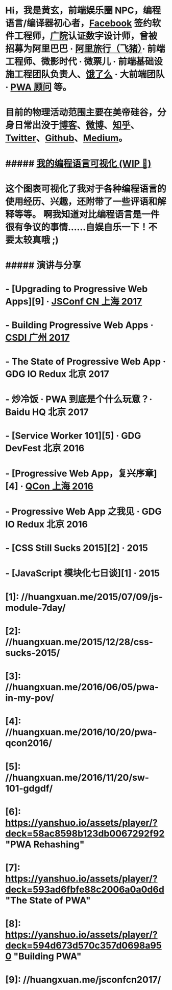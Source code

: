 # Hi，我是黄玄，前端娱乐圈 NPC，编程语言/编译器初心者，[Facebook](https://www.facebook.com/) 签约软件工程师，[广院](https://baike.baidu.com/item/%E4%B8%AD%E5%9B%BD%E4%BC%A0%E5%AA%92%E5%A4%A7%E5%AD%A6)认证数字设计师，曾被招募为阿里巴巴 · [阿里旅行（飞猪）](http://alitrip.com)· 前端工程师、微影时代 · 微票儿 · 前端基础设施工程团队负责人、[饿了么](https://ele.me/) · 大前端团队 · [PWA 顾问](https://medium.com/elemefe/upgrading-ele-me-to-progressive-web-app-2a446832e509) 等。
# 
# 目前的物理活动范围主要在美帝硅谷，分身日常出没于[博客](https://huangxuan.me)、[微博](https://weibo.com/huxpro)、[知乎](https://www.zhihu.com/people/huxpro/pins/posts)、[Twitter](https://twitter.com/Huxpro/)、[Github](https://github.com/huxpro)、[Medium](https://medium.com/@Huxpro)。
# 
# 
# ##### [我的编程语言可视化 (WIP 🚧)](https://huangxuan.me/2020/05/05/pl-chart/)
# 
# 这个图表可视化了我对于各种编程语言的使用经历、兴趣，还附带了一些评语和解释等等。 啊我知道对比编程语言是一件很有争议的事情……自娱自乐一下！不要太较真哦 ;)
# 
# 
# ##### 演讲与分享
# 
# - [Upgrading to Progressive Web Apps][9] · [JSConf CN 上海 2017](http://2017.jsconf.cn/)
# - Building Progressive Web Apps · [CSDI 广州 2017](http://www.csdisummit.com/)
# - The State of Progressive Web App · GDG IO Redux 北京 2017
# - 炒冷饭 · PWA 到底是个什么玩意？· Baidu HQ 北京 2017
# - [Service Worker 101][5] · GDG DevFest 北京 2016
# - [Progressive Web App，复兴序章][4] · [QCon 上海 2016](http://2016.qconshanghai.com/presentation/3111)
# - Progressive Web App 之我见 · GDG IO Redux 北京 2016
# - [CSS Still Sucks 2015][2] · 2015
# - [JavaScript 模块化七日谈][1] · 2015
# 
# [1]: //huangxuan.me/2015/07/09/js-module-7day/
# [2]: //huangxuan.me/2015/12/28/css-sucks-2015/
# [3]: //huangxuan.me/2016/06/05/pwa-in-my-pov/
# [4]: //huangxuan.me/2016/10/20/pwa-qcon2016/
# [5]: //huangxuan.me/2016/11/20/sw-101-gdgdf/
# [6]: https://yanshuo.io/assets/player/?deck=58ac8598b123db0067292f92 "PWA Rehashing"
# [7]: https://yanshuo.io/assets/player/?deck=593ad6fbfe88c2006a0a0d6d "The State of PWA"
# [8]: https://yanshuo.io/assets/player/?deck=594d673d570c357d0698a950 "Building PWA"
# [9]: //huangxuan.me/jsconfcn2017/
# 